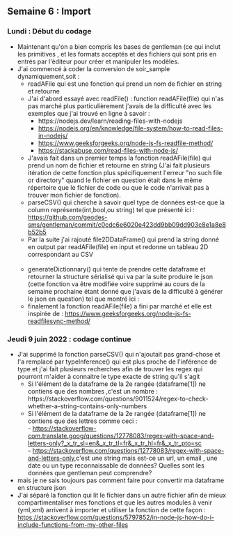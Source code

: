 ## Semaine 6 : Import  

### Lundi : Début du codage 


<ul>
	<li>Maintenant qu'on a bien compris les bases de gentleman (ce qui inclut les primitives , et les formats acceptés et des fichiers qui sont pris en entrés par l'éditeur pour créer et manipuler les modèles.</li>
  <li>J'ai commencé à coder la conversion de soir_sample dynamiquement,soit : 
	<ul>
		<li>readAFile qui est une fonction qui prend un nom de fichier en string et retourne</li>
		<li>J'ai d'abord essayé avec readFile() : function readAFile(file) qui n'as pas marché plus particulièrement j'avais de la difficulté avec les exemples que j'ai trouvé en ligne à savoir : 
			<ul>
				<li><a href="https://nodejs.dev/learn/reading-files-with-nodejs"></a>https://nodejs.dev/learn/reading-files-with-nodejs</li>
				<li><a href="https://nodejs.org/en/knowledge/file-system/how-to-read-files-in-nodejs/">https://nodejs.org/en/knowledge/file-system/how-to-read-files-in-nodejs/</a></li>
				<li><a href="https://www.geeksforgeeks.org/node-js-fs-readfile-method/">https://www.geeksforgeeks.org/node-js-fs-readfile-method/</a></li>
				<li><a href="https://stackabuse.com/read-files-with-node-js/">https://stackabuse.com/read-files-with-node-js/</a></li>
		</ul>
		<li>J'avais fait dans un premier temps la fonction readAFile(file) qui prend un nom de fichier et retourne en string (J'ai fait plusieurs itération de cette fonction plus spécifiquement l'erreur "no such file or directory" quand le fichier en question était dans le même répertoire que le fichier de code ou que le code n'arrivait pas à trouver mon fichier de fonction).</li>
		<li>parseCSV() qui cherche à savoir quel type de données est-ce que la column représente(int,bool,ou string) tel que présenté ici : <a href="https://github.com/geodes-sms/gentleman/commit/c0cdc6e6020e423dd9bb09dd903c8e1a8e8b52b5">https://github.com/geodes-sms/gentleman/commit/c0cdc6e6020e423dd9bb09dd903c8e1a8e8b52b5</a></li>
		<li>Par la suite j'ai rajouté file2DDataFrame() qui prend la string donné en output par readAFile(file) en input et redonne un tableau 2D correspondant au CSV</li><br>
		<li>generateDictionnary() qui tente de prendre cette dataframe et retourner la structure sérialisé qui va par la suite produire le json (cette fonction va être modifiée voire supprimé au cours de la semaine prochaine étant donné que j'avais de la difficulté à générer le json en question) tel que montré ici : <a href="https://github.com/geodes-sms/gentleman/commit/a05b05af8c6cb5d3ffbbc3dcd1c0a11d9b6bb54b"></a></li>
		</li>
		<li>finalement la fonction readAFile(file) a fini par marché et elle est inspirée de : <a href="https://www.geeksforgeeks.org/node-js-fs-readfilesync-method/">https://www.geeksforgeeks.org/node-js-fs-readfilesync-method/</a></li>
	</ul>
</ul>

### Jeudi 9 juin 2022 : codage continue

<ul>
</li>
	<li>J'ai supprimé la fonction parseCSV() qui n'ajoutait pas grand-chose et l'a remplacé par typeInference() qui est plus proche de l'inférence de type et j'ai fait plusieurs recherches afin de trouver les regex qui pourront m'aider à connaitre le type exacte de string qu'il s'agit 
		<ul>
			<li> Si l'élément de la dataframe de la 2e rangée (dataframe[1]) ne contiens que des nombres ,c'est un nombre : <a href="https://stackoverflow.com/questions/9011524/regex-to-check-whether-a-string-contains-only-numbers"></a>https://stackoverflow.com/questions/9011524/regex-to-check-whether-a-string-contains-only-numbers</li>
			<li>Si l'élément de la dataframe de la 2e rangée (dataframe[1]) ne contiens que des lettres comme ceci : <br> 
				- <a href="https://stackoverflow-com.translate.goog/questions/12778083/regex-with-space-and-letters-only?_x_tr_sl=en&_x_tr_tl=fr&_x_tr_hl=fr&_x_tr_pto=sc">https://stackoverflow-com.translate.goog/questions/12778083/regex-with-space-and-letters-only?_x_tr_sl=en&_x_tr_tl=fr&_x_tr_hl=fr&_x_tr_pto=sc</a> <br>
				- <a href="https://stackoverflow.com/questions/12778083/regex-with-space-and-letters-only">https://stackoverflow.com/questions/12778083/regex-with-space-and-letters-only</a>,c'est une string mais est-ce un url, un email , une date ou un type reconnaissable de données? Quelles sont les données que gentleman peut comprendre?</li>
		</ul>
	 </li>
	<li>mais je ne sais toujours pas comment faire pour convertir ma dataframe en structure json</li>
	<li>J'ai séparé la fonction qui lit le fichier dans un autre fichier afin de mieux compartimentaliser mes fonctions et que les autres modules à venir (yml,xml) arrivent à importer et utiliser la fonction de cette façon : <a href="https://stackoverflow.com/questions/5797852/in-node-js-how-do-i-include-functions-from-my-other-files">https://stackoverflow.com/questions/5797852/in-node-js-how-do-i-include-functions-from-my-other-files</a></li>
</li>
</ul>